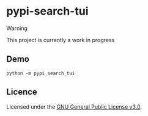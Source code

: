 # pypi-search-tui

> [!WARNING]
> This project is currently a work in progress

## Demo

```
python -m pypi_search_tui
```

## Licence

Licensed under the [GNU General Public License v3.0](LICENSE).
